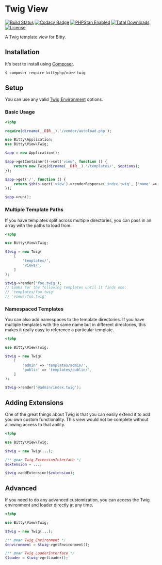# Twig View

[![Build Status](https://travis-ci.org/bittyphp/view-twig.svg?branch=master)](https://travis-ci.org/bittyphp/view-twig)
[![Codacy Badge](https://api.codacy.com/project/badge/Coverage/c1ba5f9952b4438f9583d2da0dd19167)](https://www.codacy.com/app/bittyphp/view-twig)
[![PHPStan Enabled](https://img.shields.io/badge/PHPStan-enabled-brightgreen.svg?style=flat)](https://github.com/phpstan/phpstan)
[![Total Downloads](https://poser.pugx.org/bittyphp/view-twig/downloads)](https://packagist.org/packages/bittyphp/view-twig)
[![License](https://poser.pugx.org/bittyphp/view-twig/license)](https://packagist.org/packages/bittyphp/view-twig)

A [Twig](https://twig.symfony.com/) template view for Bitty.

## Installation

It's best to install using [Composer](https://getcomposer.org/).

```sh
$ composer require bittyphp/view-twig
```

## Setup

You can use any valid [Twig Environment](https://twig.symfony.com/doc/2.x/api.html#environment-options) options.

### Basic Usage

```php
<?php

require(dirname(__DIR__).'/vendor/autoload.php');

use Bitty\Application;
use Bitty\View\Twig;

$app = new Application();

$app->getContainer()->set('view', function () {
    return new Twig(dirname(__DIR__).'/templates/', $options);
});

$app->get('/', function () {
    return $this->get('view')->renderResponse('index.twig', ['name' => 'Joe Schmoe']);
});

$app->run();

```

### Multiple Template Paths

If you have templates split across multiple directories, you can pass in an array with the paths to load from.

```php
<?php

use Bitty\View\Twig;

$twig = new Twig(
    [
        'templates/',
        'views/',
    ]
);

$twig->render('foo.twig');
// Looks for the following templates until it finds one:
// 'templates/foo.twig'
// 'views/foo.twig'

```

### Namespaced Templates

You can also add namespaces to the template directories. If you have multiple templates with the same name but in different directories, this makes it really easy to reference a particular template.

```php
<?php

use Bitty\View\Twig;

$twig = new Twig(
    [
        'admin' => 'templates/admin/',
        'public' => 'templates/public/',
    ]
);

$twig->render('@admin/index.twig');

```

## Adding Extensions

One of the great things about Twig is that you can easily extend it to add you own custom functionality. This view would not be complete without allowing access to that ability.

```php
<?php

use Bitty\View\Twig;

$twig = new Twig(...);

/** @var Twig_ExtensionInterface */
$extension = ...;

$twig->addExtension($extension);

```

## Advanced

If you need to do any advanced customization, you can access the Twig environment and loader directly at any time.

```php
<?php

use Bitty\View\Twig;

$twig = new Twig(...);

/** @var Twig_Environment */
$environment = $twig->getEnvironment();

/** @var Twig_LoaderInterface */
$loader = $twig->getLoader();

```

